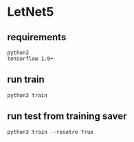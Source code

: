 # LetNet5

## requirements
    python3
    tensorflow 1.0+
    
## run train
    python3 train
    
## run test from training saver
    python3 train --resotre True 